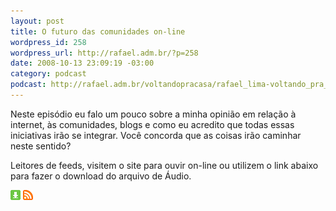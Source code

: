 ```yaml
--- 
layout: post
title: O futuro das comunidades on-line
wordpress_id: 258
wordpress_url: http://rafael.adm.br/?p=258
date: 2008-10-13 23:09:19 -03:00
category: podcast
podcast: http://rafael.adm.br/voltandopracasa/rafael_lima-voltando_pra_casa-0024.mp3
---
```

Neste episódio eu falo um pouco sobre a minha opinião em relação à internet, às comunidades, blogs e como eu acredito que todas essas iniciativas irão se integrar. Você concorda que as coisas irão caminhar neste sentido?

Leitores de feeds, visitem o site para ouvir on-line ou utilizem o link abaixo para fazer o download do arquivo de Áudio.

<a class="noborder" href="http://rafael.adm.br/voltandopracasa/rafael_lima-voltando_pra_casa-0024.mp3" title="Download"><img src="/images/download_green.gif" border="0" alt="Download" /></a> <a class="noborder" href="http://feeds.feedburner.com/rafael_lima_podcast" title="RSS"><img src="/images/icn-feed-16x16.png" border="0" alt="RSS" /></a>

